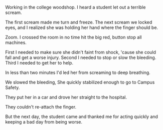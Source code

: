 Working in the college
woodshop. I heard a student
let out a terrible scream.

The first scream
made me turn and freeze.
The next scream we locked eyes,
and I realized she was holding
her hand where the finger should be.

Zoom. I crossed the room in
no time hit the big red,
button stop all machines.

First I needed to make sure
she didn't faint from shock,
'cause she could fall
and get a worse injury.
Second I needed to stop
or slow the bleeding.
Third I needed to
get her to help.

In less than two minutes
I'd led her from screaming to
deep breathing.

We slowed the bleeding,
She quickly stabilized
enough to go to Campus Safety.

They put her in a car
and drove her straight
to the hospital.

They couldn't re-attach the finger.

But the next day, the student came
and thanked me for acting quickly
and keeping a bad day from being
worse.
